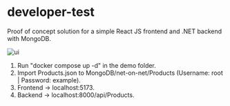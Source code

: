 # developer-test
Proof of concept solution for a simple React JS frontend and .NET backend with MongoDB. 

![ui](https://github.com/mikael-nilsson-github/developer-test/assets/35302283/ef1ec6f8-f865-4fdf-b6e0-20ac766a443a)

1) Run "docker compose up -d" in the demo folder.
2) Import Products.json to MongoDB/net-on-net/Products (Username: root | Password: example).
3) Frontend -> localhost:5173.
4) Backend -> localhost:8000/api/Products.

